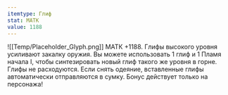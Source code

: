 ```yaml
---
itemtype: Глиф
stat: МАТК 
value: 1188
---
```

![[Temp/Placeholder_Glyph.png]]
МАТК +1188. Глифы высокого уровня усиливают закалку оружия. Вы можете использовать 1 глиф и 1 Пламя начала I, чтобы синтезировать новый глиф такого же уровня в горне. Глифы не расходуются. Если снять одеяние, вставленные глифы автоматически отправляются в сумку. Бонус действует только на персонажа!
